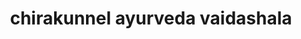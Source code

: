 ---
title: "chirakunnel ayurveda vaidashala"
url: /pathanad/chirakunnel-ayurveda-vaidashala/
shop: Allgemein
---